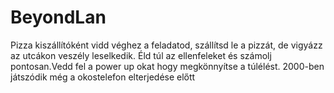 # BeyondLan
Pizza kiszállítóként vidd véghez a feladatod, szállítsd le a pizzát, de vigyázz az utcákon veszély leselkedik. Éld túl az ellenfeleket és számolj pontosan.Vedd fel a power up okat hogy megkönnyítse a túlélést.
2000-ben játszódik még a okostelefon elterjedése előtt
